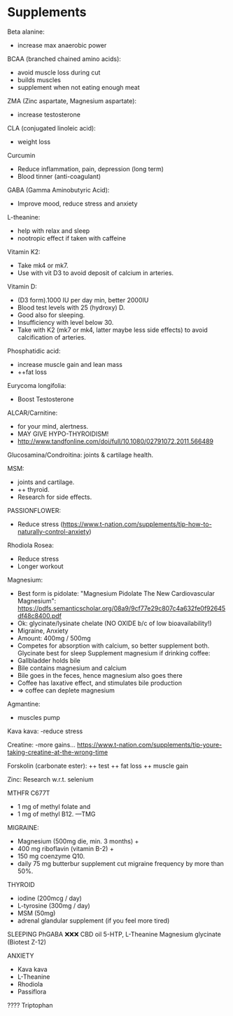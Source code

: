 # Supplements

Beta alanine:
- increase max anaerobic power

BCAA (branched chained amino acids):
- avoid muscle loss during cut
- builds muscles
- supplement when not eating enough meat

ZMA (Zinc aspartate, Magnesium aspartate):
- increase testosterone

CLA (conjugated linoleic acid):
- weight loss

Curcumin
- Reduce inflammation, pain, depression (long term)
- Blood tinner (anti-coagulant)

GABA (Gamma Aminobutyric Acid):
- Improve mood, reduce stress and anxiety

L-theanine:
- help with relax and sleep
- nootropic effect if taken with caffeine

Vitamin K2:
- Take mk4 or mk7.
- Use with vit D3 to avoid deposit of calcium in arteries.


Vitamin D:
- (D3 form).1000 IU per day min, better 2000IU
- Blood test levels with 25 (hydroxy) D.
- Good also for sleeping.
- Insufficiency with level below 30.
- Take with K2 (mk7 or mk4, latter maybe less side effects) to avoid calcification of arteries.

Phosphatidic acid:
- increase muscle gain and lean mass
- ++fat loss

Eurycoma longifolia:
- Boost Testosterone

ALCAR/Carnitine:
- for your mind, alertness.
- MAY GIVE HYPO-THYROIDISM!
- http://www.tandfonline.com/doi/full/10.1080/02791072.2011.566489

Glucosamina/Condroitina: joints & cartilage health.

MSM:
- joints and cartilage.
- ++ thyroid.
- Research for side effects.

PASSIONFLOWER:
- Reduce stress (https://www.t-nation.com/supplements/tip-how-to-naturally-control-anxiety)

Rhodiola Rosea:
- Reduce stress
- Longer workout

Magnesium:

- Best form is pidolate:  "Magnesium Pidolate The New Cardiovascular Magnesium":   https://pdfs.semanticscholar.org/08a9/9cf77e29c807c4a632fe0f92645df48c8400.pdf
- Ok: glycinate/lysinate chelate (NO OXIDE b/c of low bioavailability!)
- Migraine, Anxiety
- Amount: 400mg / 500mg
- Competes for absorption with calcium, so better supplement both.
Glycinate best for sleep
Supplement magnesium if drinking coffee:
- Gallbladder holds bile
- Bile contains magnesium and calcium
- Bile goes in the feces, hence magnesium also goes there
- Coffee has laxative effect, and stimulates bile production
-  => coffee can deplete magnesium

Agmantine:
- muscles pump

Kava kava:
-reduce stress

Creatine:
-more gains...
https://www.t-nation.com/supplements/tip-youre-taking-creatine-at-the-wrong-time

Forskolin (carbonate ester):
++ test
++ fat loss
++ muscle gain

Zinc:
Research w.r.t. selenium


MTHFR C677T
- 1 mg of methyl folate and
- 1 mg of methyl B12.
—TMG


MIGRAINE:
- Magnesium (500mg die, min. 3 months) +
- 400 mg riboflavin (vitamin B-2) +
- 150 mg coenzyme Q10.
- daily 75 mg butterbur supplement cut migraine frequency by more than 50%.



THYROID
- iodine (200mcg / day)
- L-tyrosine (300mg / day)
- MSM (50mg)
- adrenal glandular supplement (if you feel more tired)

SLEEPING
PhGABA ❌❌❌
CBD oil
5-HTP,
L-Theanine
Magnesium glycinate
(Biotest Z-12)

ANXIETY
- Kava kava
- L-Theanine
- Rhodiola
- Passiflora


????
Triptophan


